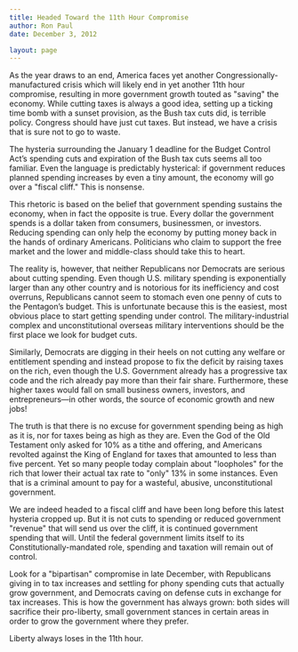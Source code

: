 ```yaml
---
title: Headed Toward the 11th Hour Compromise
author: Ron Paul
date: December 3, 2012

layout: page
---
```



As the year draws to an end, America faces yet another
Congressionally-manufactured crisis which will likely end in yet another 11th
hour compromise, resulting in more government growth touted as "saving" the
economy. While cutting taxes is always a good idea, setting up a ticking time
bomb with a sunset provision, as the Bush tax cuts did, is terrible policy.
Congress should have just cut taxes. But instead, we have a crisis that is sure
not to go to waste.

The hysteria surrounding the January 1 deadline for the Budget Control Act’s
spending cuts and expiration of the Bush tax cuts seems all too familiar. Even
the language is predictably hysterical: if government reduces planned spending
increases by even a tiny amount, the economy will go over a "fiscal cliff."
This is nonsense.

This rhetoric is based on the belief that government spending sustains the
economy, when in fact the opposite is true. Every dollar the government spends
is a dollar taken from consumers, businessmen, or investors. Reducing spending
can only help the economy by putting money back in the hands of ordinary
Americans. Politicians who claim to support the free market and the lower and
middle-class should take this to heart.

The reality is, however, that neither Republicans nor Democrats are serious
about cutting spending. Even though U.S. military spending is exponentially
larger than any other country and is notorious for its inefficiency and cost
overruns, Republicans cannot seem to stomach even one penny of cuts to the
Pentagon’s budget. This is unfortunate because this is the easiest, most
obvious place to start getting spending under control. The military-industrial
complex and unconstitutional overseas military interventions should be the
first place we look for budget cuts.

Similarly, Democrats are digging in their heels on not cutting any welfare or
entitlement spending and instead propose to fix the deficit by raising taxes on
the rich, even though the U.S. Government already has a progressive tax code
and the rich already pay more than their fair share. Furthermore, these higher
taxes would fall on small business owners, investors, and entrepreneurs—in
other words, the source of economic growth and new jobs!

The truth is that there is no excuse for government spending being as high as
it is, nor for taxes being as high as they are. Even the God of the Old
Testament only asked for 10% as a tithe and offering, and Americans revolted
against the King of England for taxes that amounted to less than five percent.
Yet so many people today complain about "loopholes" for the rich that lower
their actual tax rate to "only" 13% in some instances. Even that is a criminal
amount to pay for a wasteful, abusive, unconstitutional government.

We are indeed headed to a fiscal cliff and have been long before this latest
hysteria cropped up. But it is not cuts to spending or reduced government
"revenue" that will send us over the cliff, it is continued government spending
that will. Until the federal government limits itself to its
Constitutionally-mandated role, spending and taxation will remain out of
control.

Look for a "bipartisan" compromise in late December, with Republicans giving in
to tax increases and settling for phony spending cuts that actually grow
government, and Democrats caving on defense cuts in exchange for tax increases.
This is how the government has always grown: both sides will sacrifice their
pro-liberty, small government stances in certain areas in order to grow the
government where they prefer.

Liberty always loses in the 11th hour.
